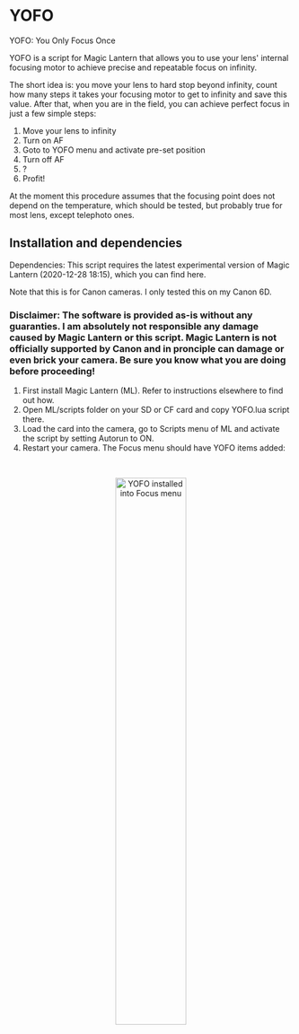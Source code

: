 # YOFO
YOFO: You Only Focus Once

YOFO is a script for Magic Lantern that allows you to use your lens' internal focusing motor to achieve precise and repeatable focus on infinity.

The short idea is: you move your lens to hard stop beyond infinity, count how many steps it takes your focusing motor to get to infinity and save this value. After that, when you are in the field, you can achieve perfect focus in just a few simple steps:

1. Move your lens to infinity
2. Turn on AF
2. Goto to YOFO menu and activate pre-set position
3. Turn off AF
4. ?
5. Profit!

At the moment this procedure assumes that the focusing point does not depend on the temperature, which should be tested, but probably true for most lens, except telephoto ones.

## Installation and dependencies

Dependencies: This script requires the latest experimental version of Magic Lantern (2020-12-28 18:15), which you can find here.

Note that this is for Canon cameras. I only tested this on my Canon 6D.

### Disclaimer: The software is provided as-is without any guaranties. I am absolutely not responsible any damage caused by Magic Lantern or this script. Magic Lantern is not officially supported by Canon and in pronciple can damage or even brick your camera. Be sure you know what you are doing before proceeding!

1. First install Magic Lantern (ML). Refer to instructions elsewhere to find out how.
2. Open ML/scripts folder on your SD or CF card and copy YOFO.lua script there.
3. Load the card into the camera, go to Scripts menu of ML and activate the script by setting Autorun to ON.
4. Restart your camera. The Focus menu should have YOFO items added:

<br/>
<p align="center">
    <img width="50%" src="https://github.com/nekitmm/YOFO/tree/main/screenshots/VRAM10.jpg" alt="YOFO installed into Focus menu">
</p>
<br/>